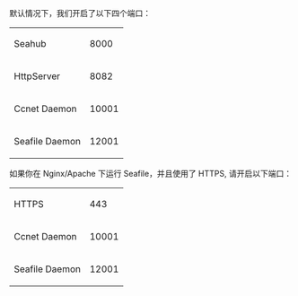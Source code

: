 默认情况下，我们开启了以下四个端口：

<table>
<tbody>
<tr class="odd">
<td align="left"><p>Seahub</p></td>
<td align="left"><p>8000</p></td>
</tr>
<tr class="even">
<td align="left"><p>HttpServer</p></td>
<td align="left"><p>8082</p></td>
</tr>
<tr class="odd">
<td align="left"><p>Ccnet Daemon</p></td>
<td align="left"><p>10001</p></td>
</tr>
<tr class="even">
<td align="left"><p>Seafile Daemon</p></td>
<td align="left"><p>12001</p></td>
</tr>
</tbody>
</table>

如果你在 Nginx/Apache 下运行 Seafile，并且使用了 HTTPS, 请开启以下端口：

<table>
<tbody>
<tr class="odd">
<td align="left"><p>HTTPS</p></td>
<td align="left"><p>443</p></td>
</tr>
<tr class="even">
<td align="left"><p>Ccnet Daemon</p></td>
<td align="left"><p>10001</p></td>
</tr>
<tr class="odd">
<td align="left"><p>Seafile Daemon</p></td>
<td align="left"><p>12001</p></td>
</tr>
</tbody>
</table>
